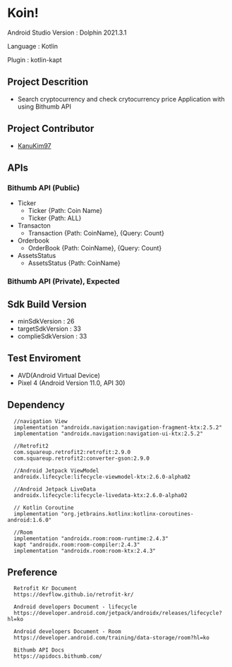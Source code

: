 # Koin!
  Android Studio Version : Dolphin 2021.3.1
  
  Language : Kotlin
  
  Plugin : kotlin-kapt
  
## Project Descrition 
  - Search cryptocurrency and check crytocurrency price Application with using Bithumb API
  
## Project Contributor
  - [KanuKim97](https://github.com/KanuKim97)
  
## APIs
 ### Bithumb API (Public)
  - Ticker
    - Ticker {Path: Coin Name}
    - Ticker {Path: ALL}
  - Transacton
    - Transaction {Path: CoinName}, {Query: Count}
  - Orderbook
    - OrderBook {Path: CoinName}, {Query: Count}
  - AssetsStatus
    - AssetsStatus {Path: CoinName} 
  
 ### Bithumb API (Private), Expected
 
## Sdk Build Version 
  - minSdkVersion : 26
  - targetSdkVersion : 33
  - complieSdkVersion :  33

## Test Enviroment 
 - AVD(Android Virtual Device)
 - Pixel 4 (Android Version 11.0, API 30)

## Dependency 
```
  //navigation View
  implementation "androidx.navigation:navigation-fragment-ktx:2.5.2"
  implementation "androidx.navigation:navigation-ui-ktx:2.5.2"
  
  //Retrofit2
  com.squareup.retrofit2:retrofit:2.9.0
  com.squareup.retrofit2:converter-gson:2.9.0
  
  //Android Jetpack ViewModel
  androidx.lifecycle:lifecycle-viewmodel-ktx:2.6.0-alpha02
  
  //Android Jetpack LiveData
  androidx.lifecycle:lifecycle-livedata-ktx:2.6.0-alpha02
  
  // Kotlin Coroutine
  implementation "org.jetbrains.kotlinx:kotlinx-coroutines-android:1.6.0"
  
  //Room
  implementation "androidx.room:room-runtime:2.4.3"
  kapt "androidx.room:room-compiler:2.4.3"
  implementation "androidx.room:room-ktx:2.4.3"
```

## Preference 
```
  Retrofit Kr Document 
  https://devflow.github.io/retrofit-kr/
  
  Android developers Document - lifecycle
  https://developer.android.com/jetpack/androidx/releases/lifecycle?hl=ko
  
  Android developers Document - Room 
  https://developer.android.com/training/data-storage/room?hl=ko
  
  Bithumb API Docs 
  https://apidocs.bithumb.com/
  
```
